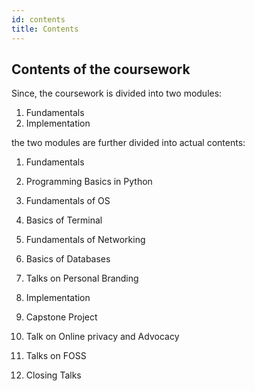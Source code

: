 ```yaml
---
id: contents
title: Contents
---
```


## Contents of the coursework

Since, the coursework is divided into two modules:
1. Fundamentals
2. Implementation

the two modules are further divided into actual contents:
1. Fundamentals

  1. Programming Basics in Python
  2. Fundamentals of OS
  3. Basics of Terminal
  4. Fundamentals of Networking
  5. Basics of Databases
  6. Talks on Personal Branding


2. Implementation

  1. Capstone Project
  2. Talk on Online privacy and Advocacy
  3. Talks on FOSS
  4. Closing Talks

